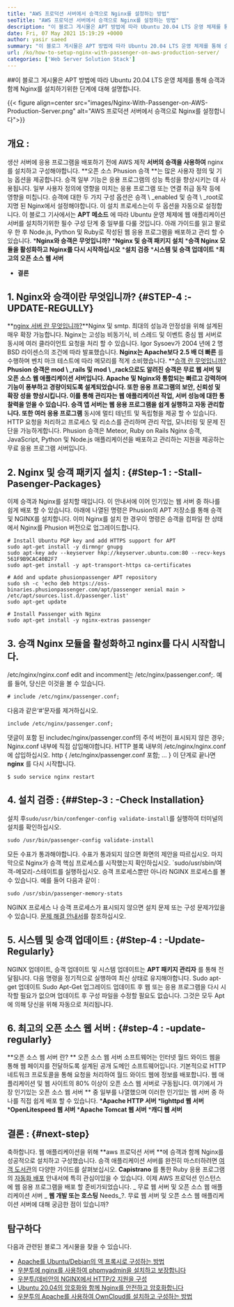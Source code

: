 ```yaml
---
title: "AWS 프로덕션 서버에서 승객으로 Nginx를 설정하는 방법" 
seoTitle: "AWS 프로덕션 서버에서 승객으로 Nginx를 설정하는 방법" 
description: "이 블로그 게시물은 APT 방법에 따라 Ubuntu 20.04 LTS 운영 체제를 통해 승객과 함께 NGINX 설치 단계를 설명합니다." 
date: Fri, 07 May 2021 15:19:29 +0000
author: yasir saeed
summary: "이 블로그 게시물은 APT 방법에 따라 Ubuntu 20.04 LTS 운영 체제를 통해 승객과 함께 NGINX 설치 단계를 설명합니다." 
url: /ko/how-to-setup-nginx-with-passenger-on-aws-production-server/
categories: ['Web Server Solution Stack']
---
```


##이 블로그 게시물은 APT 방법에 따라 Ubuntu 20.04 LTS 운영 체제를 통해 승객과 함께 Nginx를 설치하기위한 단계에 대해 설명합니다.

{{< figure align=center src="images/Nginx-With-Passenger-on-AWS-Production-Server.png" alt="AWS 프로덕션 서버에서 승객으로 Nginx를 설정합니다">}}


## **개요**  :
생산 서버에 응용 프로그램을 배포하기 전에 AWS 제작 **서버의 승객을 사용하여**  nginx를 설치하고 구성해야합니다.
**오픈 소스 Phusion 승객 **는 많은 사용자 정의 및 기능 옵션을 제공합니다. 승객 일부 기능은 응용 프로그램의 성능 특성을 향상시키는 데 사용됩니다. 일부 사용자 정의에 영향을 미치는 응용 프로그램 또는 연결 취급 동작 등에 영향을 미칩니다. 승객에 대한 두 가지 구성 옵션은 승객 \ _enabled 및 승객 \ _root로 지명 된 Nginx에서 설정해야합니다. 이 설치 프로세스는이 두 옵션을 자동으로 설정합니다.
이 블로그 기사에서는 **APT 메소드** 에 따라 Ubuntu 운영 체제에 웹 애플리케이션 서버를 설치하기위한 필수 구성 단계 중 일부를 다룰 것입니다. 아래 가이드를 읽고 팔로우 한 후 Node.js, Python 및 Ruby로 작성된 웹 응용 프로그램을 배포하고 관리 할 수 ​​있습니다.
  ***Nginx와 승객은 무엇입니까?** 
  ***Nginx 및 승객 패키지 설치** 
  ***승객 Nginx 모듈을 활성화하고 Nginx를 다시 시작하십시오** 
  ***설치 검증** 
  ***시스템 및 승객 업데이트** 
  ***최고의 오픈 소스 웹 서버** 
  * **결론**

## 1. Nginx와 승객이란 무엇입니까?   {#STEP-4 :-UPDATE-REGULLY}
**[nginx 서버 란 무엇입니까?][1]**Nginx 및 smtp. 최대의 성능과 안정성을 위해 설계된 매우 확장 가능합니다. Nginx는 고성능 비동기식, 비 스레드 및 이벤트 중심 웹 서버로 동시에 여러 클라이언트 요청을 처리 할 수 ​​있습니다. Igor Sysoev가 2004 년에 2 명 BSD 라이센스의 조건에 따라 발표했습니다.  **Nginx는 Apache보다 2.5 배 더 빠른**  를 수행하며 벤치 마크 테스트에 따라 메모리를 적게 소비했습니다.
**[승객 란 무엇입니까?][2]**Phusion 승객은 mod \ _rails 및 mod \ _rack으로도 알려진 승객은 무료 웹 서버 및 오픈 소스 웹 애플리케이션 서버입니다. Apache 및 Nginx와 통합되는 빠르고 강력하며 기능이 풍부하고 경량이되도록 설계되었습니다. 또한 응용 프로그램의 보안, 신뢰성 및 확장 성을 향상시킵니다. 이를 통해 관리자는 웹 애플리케이션 작업, 서버 성능에 대한 통찰력을 얻을 수 있습니다. 승객 앱 서버는 웹 응용 프로그램을 쉽게 실행하고 자동 관리합니다. 또한 여러 응용 프로그램**  동시에 멀티 테넌트 및 독립형을 제공 할 수 있습니다. HTTP 요청을 처리하고 프로세스 및 리소스를 관리하며 관리 작업, 모니터링 및 문제 진단을 가능하게합니다. Phusion 승객은 Meteor, Ruby on Rails Nginx 승객, JavaScript, Python 및 Node.js 애플리케이션을 배포하고 관리하는 지원을 제공하는 무료 응용 프로그램 서버입니다.

## 2. Nginx 및 승객 패키지 설치 :   {#Step-1 : -Stall-Pasenger-Packages}
이제 승객과 Nginx를 설치할 때입니다. 이 안내서에 이어 인기있는 웹 서버 중 하나를 쉽게 배포 할 수 있습니다. 아래에 나열된 명령은 Phusion의 APT 저장소를 통해 승객 및 NGINX를 설치합니다. 이미 Nginx를 설치 한 경우이 명령은 승객을 컴파일 한 상태에서 Nginx를 Phusion 버전으로 업그레이드합니다.
```
# Install Ubuntu PGP key and add HTTPS support for APT
sudo apt-get install -y dirmngr gnupg
sudo apt-key adv --keyserver hkp://keyserver.ubuntu.com:80 --recv-keys 561F9B9CAC40B2F7
sudo apt-get install -y apt-transport-https ca-certificates

# Add and update phusionpassenger APT repository
sudo sh -c 'echo deb https://oss-binaries.phusionpassenger.com/apt/passenger xenial main > /etc/apt/sources.list.d/passenger.list'
sudo apt-get update

# Install Passenger with Nginx
sudo apt-get install -y nginx-extras passenger
```

## 3. 승객 Nginx 모듈을 활성화하고 nginx를 다시 시작합니다.
/etc/nginx/nginx.conf edit and incomment는 /etc/nginx/passenger.conf;. 예를 들어, 당신은 이것을 볼 수 있습니다.
```
# include /etc/nginx/passenger.conf;
```
다음과 같은‘#’문자를 제거하십시오.
```
include /etc/nginx/passenger.conf;
```
댓글이 포함 된 includec/nginx/passenger.conf의 주석 버전이 표시되지 않은 경우; Nginx.conf 내부에 직접 삽입해야합니다. HTTP 블록 내부의 /etc/nginx/nginx.conf에 삽입하십시오.
http {
    /etc/nginx/passenger.conf 포함;
    ...
}
이 단계로 끝나면 **nginx** 를 다시 시작합니다.
```
$ sudo service nginx restart
```

## 4. 설치 검증 :   {##Step-3 : -Check Installation}
설치 후`sudo/usr/bin/confenger-config validate-install`를 실행하여 터미널의 설치를 확인하십시오.
```
sudo /usr/bin/passenger-config validate-install
```
모든 수표가 통과해야합니다. 수표가 통과되지 않으면 화면의 제안을 따르십시오.
마지막으로 Nginx가 승객 핵심 프로세스를 시작했는지 확인하십시오. `sudo/usr/sbin/여객-메모리-스테이트를 실행하십시오. 승객 프로세스뿐만 아니라 NGINX 프로세스를 볼 수 있습니다. 예를 들어 다음과 같이 :
```
sudo /usr/sbin/passenger-memory-stats
```
NGINX 프로세스 나 승객 프로세스가 표시되지 않으면 설치 문제 또는 구성 문제가있을 수 있습니다. [문제 해결 안내서][3]를 참조하십시오.

## 5. 시스템 및 승객 업데이트 :   {#Step-4 : -Update-Regularly}
NGINX 업데이트, 승객 업데이트 및 시스템 업데이트는 **APT 패키지 관리자** 를 통해 전달됩니다. 다음 명령을 정기적으로 실행하여 최신 상태로 유지해야합니다.
Sudo apt-get 업데이트
Sudo Apt-Get 업그레이드
업데이트 후 웹 또는 응용 프로그램을 다시 시작할 필요가 없으며 업데이트 후 구성 파일을 수정할 필요도 없습니다. 그것은 모두 Apt에 의해 당신을 위해 자동으로 처리됩니다.

## 6. **최고의 오픈 소스 웹 서버**  :   {#step-4 : -update-regularly}
**오픈 소스 웹 서버 란? ** 오픈 소스 웹 서버 소프트웨어는 인터넷 월드 와이드 웹을 통해 웹 페이지를 전달하도록 설계된 공개 도메인 소프트웨어입니다. 기본적으로 HTTP 네트워크 프로토콜을 통해 요청을 처리하여 월드 와이드 웹에 정보를 배포합니다.
웹 애플리케이션 및 웹 사이트의 80% 이상이 오픈 소스 웹 서버로 구동됩니다. 여기에서 가장 인기있는 오픈 소스 웹 서버 ** 중 일부를 나열했으며 이러한 인기있는 웹 서버 중 하나를 직접 쉽게 배포 할 수 있습니다.
  ***Apache HTTP 서버** 
  ***lighttpd 웹 서버** 
  ***OpenLitespeed 웹 서버** 
  ***Apache Tomcat 웹 서버** 
  ***캐디 웹 서버** 

## [][4] 결론 :   {#next-step}
축하합니다. 웹 애플리케이션을 위해 **aws 프로덕션 서버 **에 승객과 함께 Nginx를 성공적으로 설치하고 구성했습니다. 승객 애플리케이션 서버를 완전히 마스터하려면 [여객 도서관][5]의 다양한 가이드를 살펴보십시오.  **Capistrano**  를 통한 Ruby 응용 프로그램의 [자동화 배포][6] 안내서에 특히 관심이있을 수 있습니다. 이제 AWS 프로덕션 인스턴스에 웹 응용 프로그램을 배포 할 준비가되었습니다.
_ 무료 웹 서버 및 오픈 소스 웹 애플리케이션 서버 _ **웹 개발 또는 호스팅**  Needs_?. 무료 웹 서버 및 오픈 소스 웹 애플리케이션 서버에 대해 궁금한 점이 있습니까?

## 탐구하다
다음과 관련된 블로그 게시물을 찾을 수 있습니다.
  * [Apache를 Ubuntu/Debian의 역 프록시로 구성하는 방법][8]
  * [우분투에 nginx를 사용하여 phpmyadmin을 설치하고 보장합니다][9]
  * [우분투/데비안의 NGINX에서 HTTP/2 지원을 구성][10]
  * [Ubuntu 20.04의 암호화와 함께 Nginx를 안전하고 암호화합니다][11]
  * [우분투의 Apache를 사용하여 OwnCloud를 설치하고 구성하는 방법][12]

  
[1]: http://nginx.com/
[2]: https://www.phusionpassenger.com/
[3]: https://www.phusionpassenger.com/library/admin/nginx/troubleshooting/
[4]: https://www.phusionpassenger.com/library/walkthroughs/deploy/ruby/aws/nginx/oss/xenial/install_passenger.html#next-step
[5]: https://www.phusionpassenger.com/library/#guides
[6]: https://www.phusionpassenger.com/library/deploy/nginx/automating_app_updates/ruby/
[7]: mailto:yasir.saeed@aspose.com
[8]: https://blog.containerize.com/web-server-solution-stack/how-to-configure-apache-as-a-reverse-proxy-for-ubuntudebian/
[9]: https://blog.containerize.com/web-server-solution-stack/how-to-install-and-secure-phpmyadmin-with-nginx-on-ubuntu/
[10]: https://blog.containerize.com/web-server-solution-stack/how-to-configure-http2-support-in-nginx-on-ubuntudebian/
[11]: https://blog.containerize.com/web-server-solution-stack/how-to-secure-nginx-with-letsencrypt-on-ubuntu-20-04/
[12]: https://blog.containerize.com/backup-and-sync-software/how-to-install-and-configure-owncloud-with-apache-on-ubuntu/
